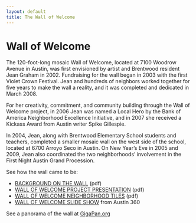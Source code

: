 ```yaml
---
layout: default
title: The Wall of Welcome
---
```

# Wall of Welcome

The 120-foot-long mosaic Wall of Welcome, located at 7100 Woodrow Avenue in
Austin, was first envisioned by artist and Brentwood resident Jean Graham in
2002. Fundraising for the wall began in 2003 with the first Violet Crown
Festival. Jean and hundreds of neighbors worked together for five years to
make the wall a reality, and it was completed and dedicated in March 2008.

For her creativity, commitment, and community building through the Wall of
Welcome project, in 2006 Jean was named a Local Hero by the Bank of America
Neighborhood Excellence Initiative, and in 2007 she received a Kickass Award
from Austin writer Spike Gillespie.

In 2004, Jean, along with Brentwood Elementary School students and teachers,
completed a smaller mosaic wall on the west side of the school, located at
6700 Arroyo Seco in Austin. On New Year’s Eve in 2005 and 2009, Jean also
coordinated the two neighborhoods’ involvement in the First Night Austin Grand
Procession.

See how the wall came to be:

* [BACKGROUND ON THE WALL](content/wall_info-kab.pdf) (pdf)
* [WALL OF WELCOME PROJECT PRESENTATION](content/wallofwelcome_process.pdf) (pdf)
* [WALL OF WELCOME NEIGHBORHOOD TILES](content/wallofwelcome_tiles.pdf) (pdf)
* [WALL OF WELCOME SLIDE SHOW](http://www.austin360.com/search/content/arts/photos/03/032607_wall.html) from Austin 360

See a panorama of the wall at [GigaPan.org](http://gigapan.com/gigapans/3951)